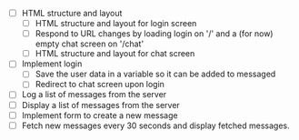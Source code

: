 - [ ] HTML structure and layout
  - [ ] HTML structure and layout for login screen
  - [ ] Respond to URL changes by loading login on '/' and a (for now) empty chat screen on '/chat'
  - [ ] HTML structure and layout for chat screen
- [ ] Implement login
  - [ ] Save the user data in a variable so it can be added to messaged
  - [ ] Redirect to chat screen upon login
- [ ] Log a list of messages from the server
- [ ] Display a list of messages from the server
- [ ] Implement form to create a new message
- [ ] Fetch new messages every 30 seconds and display fetched messages.
